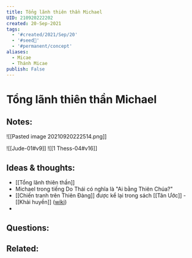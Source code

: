 ```yaml
---
title: Tổng lãnh thiên thần Michael
UID: 210920222202
created: 20-Sep-2021
tags:
  - '#created/2021/Sep/20'
  - '#seed🥜'
  - '#permanent/concept'
aliases:
  - Micae
  - Thánh Micae
publish: False
---
```

# Tổng lãnh thiên thần Michael

## Notes:
![[Pasted image 20210920222514.png]]

![[Jude-01#v9]]
![[1 Thess-04#v16]]
## Ideas & thoughts:
- [[Tổng lãnh thiên thần]]
- Michael trong tiếng Do Thái có nghĩa là "Ai bằng Thiên Chúa?"
- [[Chiến tranh trên Thiên Đàng]] được kể lại trong sách [[Tân Ước]] - [[Khải huyền]] ([wiki](https://vi.wikipedia.org/wiki/T%E1%BB%95ng_l%C3%A3nh_thi%C3%AAn_th%E1%BA%A7n_Micae))
- 
## Questions:

## Related:
